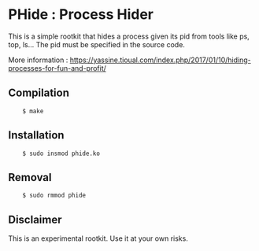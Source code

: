 # PHide : Process Hider #

This is a simple rootkit that hides a process given its pid from tools like ps,
top, ls... The pid must be specified in the source code.

More information : https://yassine.tioual.com/index.php/2017/01/10/hiding-processes-for-fun-and-profit/

## Compilation ##
```
	$ make
```

## Installation ##
```
	$ sudo insmod phide.ko
```

## Removal ##
```
	$ sudo rmmod phide
```

## Disclaimer ##

This is an experimental rootkit. Use it at your own risks.
